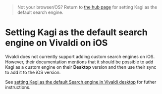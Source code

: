 > Not your browser/OS? Return to [the hub page](../../../kagi/getting-started/setting-default.md) for setting Kagi as the default search engine.

# Setting Kagi as the default search engine on Vivaldi on iOS

Vivaldi does not currently support adding custom search engines on iOS.
However, their documentation mentions that it should be possible to add Kagi as a custom engine on their **Desktop** version and then use their sync to add it to the iOS version.

See [setting Kagi as the default Search engine in Vivaldi desktop](./vivaldi-desktop.md) for futher instructions.
